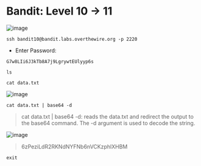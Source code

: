 # Bandit: Level 10 -> 11

![image](https://github.com/zkbyqd/Write-ups/assets/90260119/f83f3e6d-a59a-4612-9e1c-a07273ffa119)

```
ssh bandit10@bandit.labs.overthewire.org -p 2220
```

- Enter Password:
```
G7w8LIi6J3kTb8A7j9LgrywtEUlyyp6s
```

```
ls
```

```
cat data.txt
```

![image](https://github.com/zkbyqd/Write-ups/assets/90260119/39a51196-ade7-4d90-8496-c8c2375e02ef)

```
cat data.txt | base64 -d
```

> cat data.txt | base64 -d: reads the data.txt and redirect the output to the base64 command. The -d argument is used to decode the string.

![image](https://github.com/zkbyqd/Write-ups/assets/90260119/c77c5f7b-72b3-4aba-bbdc-41e3c0f18416)

> 6zPeziLdR2RKNdNYFNb6nVCKzphlXHBM

```
exit
```
